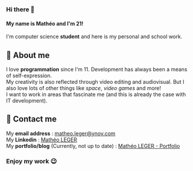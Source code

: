 ### Hi there 👋

#### My name is Mathéo and I'm 21!
I'm computer science **student** and here is my personal and school work.  

## 🌌 About me

I love **programmation** since I'm 11. Development has always been a means of self-expression.  
My creativity is also reflected through video editing and audiovisual.
But I also love lots of other things like _space_, _video games_ and more!  
I want to work in areas that fascinate me (and this is already the case with IT development).

## 📧 Contact me

My **email address** : [matheo.leger@ynov.com](mailto:matheo.leger@ynov.com)  
My **Linkedin** : [Mathéo LEGER](https://www.linkedin.com/in/math%C3%A9o-leger-648a711b6/)  
My **portfolio/blog** (Currently, not up to date) : [Mathéo LEGER - Portfolio](http://matheoleger.herokuapp.com/) 

### Enjoy my work 😉

<!--
**matheoleger/matheoleger** is a ✨ _special_ ✨ repository because its `README.md` (this file) appears on your GitHub profile.

Here are some ideas to get you started:

- 🔭 I’m currently working on ...
- 🌱 I’m currently learning ...
- 👯 I’m looking to collaborate on ...
- 🤔 I’m looking for help with ...
- 💬 Ask me about ...
- 📫 How to reach me: ...
- 😄 Pronouns: ...
- ⚡ Fun fact: ...
-->
